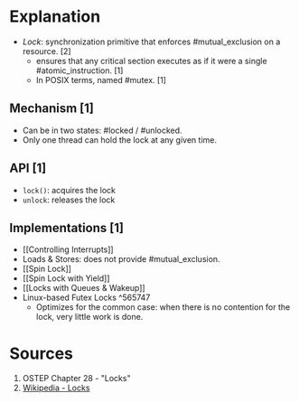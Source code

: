 # Explanation
- *Lock*: synchronization primitive that enforces #mutual_exclusion on a resource. [2]
	- ensures that any critical section executes as if it were a single #atomic_instruction. [1]
	- In POSIX terms, named #mutex. [1]

## Mechanism [1]
- Can be in two states: #locked / #unlocked.
- Only one thread can hold the lock at any given time.

## API [1]
- `lock()`: acquires the lock
- `unlock`: releases the lock

## Implementations [1]
- [[Controlling Interrupts]]
- Loads & Stores: does not provide #mutual_exclusion.
- [[Spin Lock]]
- [[Spin Lock with Yield]]
- [[Locks with Queues & Wakeup]]
- Linux-based Futex Locks ^565747
	- Optimizes for the common case: when there is no contention for the lock, very little work is done.

# Sources
1. OSTEP Chapter 28 - "Locks"
2. [Wikipedia - Locks](https://en.wikipedia.org/wiki/Lock_(computer_science))